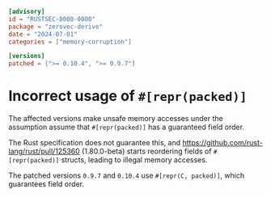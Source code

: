 ```toml
[advisory]
id = "RUSTSEC-0000-0000"
package = "zerovec-derive"
date = "2024-07-01"
categories = ["memory-corruption"]

[versions]
patched = [">= 0.10.4", ">= 0.9.7"]
```

# Incorrect usage of `#[repr(packed)]`

The affected versions make unsafe memory accesses under the assumption assume that `#[repr(packed)]` has a guaranteed field order. 

The Rust specification does not guarantee this, and https://github.com/rust-lang/rust/pull/125360 (1.80.0-beta) starts 
reordering fields of `#[repr(packed)]` structs, leading to illegal memory accesses.

The patched versions `0.9.7` and `0.10.4` use `#[repr(C, packed)]`, which guarantees field order.
